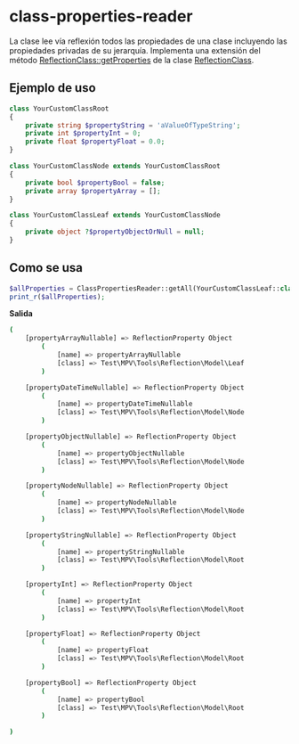 # class-properties-reader
La clase lee vía reflexión todos las propiedades de una clase incluyendo las propiedades privadas de su jerarquía. 
Implementa una extensión del método [ReflectionClass::getProperties](https://www.php.net/manual/es/reflectionclass.getproperties.php)
de la clase [ReflectionClass](https://www.php.net/manual/en/class.reflectionclass.php). 

## Ejemplo de uso
```php
class YourCustomClassRoot
{
    private string $propertyString = 'aValueOfTypeString';
    private int $propertyInt = 0;
    private float $propertyFloat = 0.0;
}

class YourCustomClassNode extends YourCustomClassRoot
{
    private bool $propertyBool = false;
    private array $propertyArray = [];
}

class YourCustomClassLeaf extends YourCustomClassNode
{
    private object ?$propertyObjectOrNull = null;
}
```

## Como se usa
```php
$allProperties = ClassPropertiesReader::getAll(YourCustomClassLeaf::class);
print_r($allProperties);
```

**Salida**   
```bash
(
    [propertyArrayNullable] => ReflectionProperty Object
        (
            [name] => propertyArrayNullable
            [class] => Test\MPV\Tools\Reflection\Model\Leaf
        )

    [propertyDateTimeNullable] => ReflectionProperty Object
        (
            [name] => propertyDateTimeNullable
            [class] => Test\MPV\Tools\Reflection\Model\Node
        )

    [propertyObjectNullable] => ReflectionProperty Object
        (
            [name] => propertyObjectNullable
            [class] => Test\MPV\Tools\Reflection\Model\Node
        )

    [propertyNodeNullable] => ReflectionProperty Object
        (
            [name] => propertyNodeNullable
            [class] => Test\MPV\Tools\Reflection\Model\Node
        )

    [propertyStringNullable] => ReflectionProperty Object
        (
            [name] => propertyStringNullable
            [class] => Test\MPV\Tools\Reflection\Model\Root
        )

    [propertyInt] => ReflectionProperty Object
        (
            [name] => propertyInt
            [class] => Test\MPV\Tools\Reflection\Model\Root
        )

    [propertyFloat] => ReflectionProperty Object
        (
            [name] => propertyFloat
            [class] => Test\MPV\Tools\Reflection\Model\Root
        )

    [propertyBool] => ReflectionProperty Object
        (
            [name] => propertyBool
            [class] => Test\MPV\Tools\Reflection\Model\Root
        )

)
```


